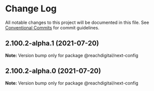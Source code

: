 # Change Log

All notable changes to this project will be documented in this file.
See [Conventional Commits](https://conventionalcommits.org) for commit guidelines.

## 2.100.2-alpha.1 (2021-07-20)

**Note:** Version bump only for package @reachdigital/next-config





## 2.100.2-alpha.0 (2021-07-20)

**Note:** Version bump only for package @reachdigital/next-config
